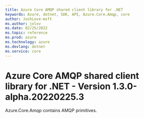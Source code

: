 ```yaml
---
title: Azure Core AMQP shared client library for .NET
keywords: Azure, dotnet, SDK, API, Azure.Core.Amqp, core
author: JoshLove-msft
ms.author: jolov
ms.date: 02/25/2022
ms.topic: reference
ms.prod: azure
ms.technology: azure
ms.devlang: dotnet
ms.service: core
---
```

# Azure Core AMQP shared client library for .NET - Version 1.3.0-alpha.20220225.3 


Azure.Core.Amqp contains AMQP primitives. 

